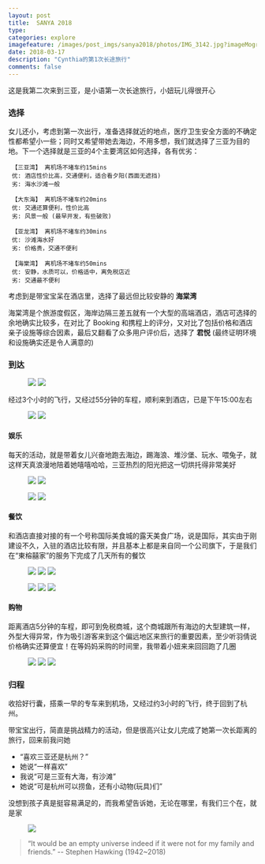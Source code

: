 ```yaml
---
layout: post
title:  SANYA 2018
type: 
categories: explore
imagefeature: /images/post_imgs/sanya2018/photos/IMG_3142.jpg?imageMogr2/thumbnail/!20p
date: 2018-03-17
description: "Cynthia的第1次长途旅行"
comments: false
---
```


这是我第二次来到三亚，是小语第一次长途旅行，小妞玩儿得很开心

### 选择

女儿还小，考虑到第一次出行，准备选择就近的地点，医疗卫生安全方面的不确定性都希望小一些；同时又希望带她去海边，不用多想，我们就选择了三亚为目的地。下一个选择就是三亚的4个主要湾区如何选择，各有优劣：

``` 【三亚湾】 离机场不堵车约15mins```<br>
``` 优: 酒店性价比高，交通便利，适合看夕阳(西面无遮挡)```<br>
``` 劣: 海水沙滩一般```

``` 【大东海】 离机场不堵车约20mins``` <br>
``` 优: 交通还算便利，性价比高``` <br>
``` 劣: 风景一般 (最早开发，有些破败)```

``` 【亚龙湾】 离机场不堵车约30mins```<br>
``` 优: 沙滩海水好```<br>
``` 劣: 价格贵，交通不便利``` 

``` 【海棠湾】 离机场不堵车约50mins``` <br>
``` 优: 安静，水质可以，价格适中，离免税店近``` <br>
``` 劣: 交通最不便利``` 

考虑到是带宝宝呆在酒店里，选择了最远但比较安静的 **海棠湾**

海棠湾是个旅游度假区，海岸边隔三差五就有一个大型的高端酒店，酒店可选择的余地确实比较多，在对比了 Booking 和携程上的评分，又对比了包括价格和酒店亲子设施等综合因素，最后又翻看了众多用户评价后，选择了 **君悦** (最终证明环境和设施确实还是令人满意的)


### 到达

<figure class="half">
	<a href="/images/post_imgs/sanya2018/photos/IMG_2984.jpg"><img src="/images/post_imgs/sanya2018/photos/IMG_2984.jpg?imageMogr2/thumbnail/!30p"></a>
	<a href="/images/post_imgs/sanya2018/photos/IMG_2982.jpg"><img src="/images/post_imgs/sanya2018/photos/IMG_2982.jpg?imageMogr2/thumbnail/!30p"></a>
</figure>

经过3个小时的飞行，又经过55分钟的车程，顺利来到酒店，已是下午15:00左右

<figure class="half">
	<a href="/images/post_imgs/sanya2018/photos/IMG_3003.jpg"><img src="/images/post_imgs/sanya2018/photos/IMG_3003.jpg?imageMogr2/thumbnail/!30p"></a>
	<a href="/images/post_imgs/sanya2018/photos/IMG_3027.jpg"><img src="/images/post_imgs/sanya2018/photos/IMG_3027.jpg?imageMogr2/thumbnail/!30p"></a>
</figure>

#### 娱乐

每天的活动，就是带着女儿兴奋地跑去海边，踢海浪、堆沙堡、玩水、喂兔子，就这样天真浪漫地陪着她嘻嘻哈哈，三亚热烈的阳光把这一切烘托得非常美好

<figure class="half">
	<a href="/images/post_imgs/sanya2018/photos/IMG_9501.jpg"><img src="/images/post_imgs/sanya2018/photos/IMG_9501.jpg?imageMogr2/thumbnail/!30p"></a>
	<a href="/images/post_imgs/sanya2018/photos/IMG_3186.jpg"><img src="/images/post_imgs/sanya2018/photos/IMG_3186.jpg?imageMogr2/thumbnail/!30p"></a>
</figure>
<figure class="half">
	<a href="/images/post_imgs/sanya2018/photos/EB04FC16-1C99-44B0-A10C-D86F36A32E2D-3506-000001AD4009DE92_tmp.JPG"><img src="/images/post_imgs/sanya2018/photos/EB04FC16-1C99-44B0-A10C-D86F36A32E2D-3506-000001AD4009DE92_tmp.JPG?imageMogr2/thumbnail/!30p"></a>
	<a href="/images/post_imgs/sanya2018/photos/E70ECBD2-FA73-4663-9E86-4104CA8A30E9-3506-000001A88D228699_tmp.JPG"><img src="/images/post_imgs/sanya2018/photos/E70ECBD2-FA73-4663-9E86-4104CA8A30E9-3506-000001A88D228699_tmp.JPG?imageMogr2/thumbnail/!30p"></a>
</figure>

#### 餐饮

和酒店直接对接的有一个号称国际美食城的露天美食广场，说是国际，其实由于刚建设不久，入驻的酒店比较有限，并且基本上都是来自同一个公司旗下，于是我们在“東榕囍家”的服务下完成了几天所有的餐饮

<figure class="third">
	<a href="/images/post_imgs/sanya2018/photos/IMG_3094.jpg"><img src="/images/post_imgs/sanya2018/photos/IMG_3094.jpg?imageMogr2/thumbnail/!30p"></a>
	<a href="/images/post_imgs/sanya2018/photos/IMG_3172.jpg"><img src="/images/post_imgs/sanya2018/photos/IMG_3172.jpg?imageMogr2/thumbnail/!30p"></a>
    <a href="/images/post_imgs/sanya2018/photos/IMG_3249.JPG"><img src="/images/post_imgs/sanya2018/photos/IMG_3249.JPG?imageMogr2/thumbnail/!30p"></a>
</figure>
<figure class="third">
	<a href="/images/post_imgs/sanya2018/photos/IMG_3192.JPG"><img src="/images/post_imgs/sanya2018/photos/IMG_3192.JPG?imageMogr2/thumbnail/!30p"></a>
	<a href="/images/post_imgs/sanya2018/photos/IMG_3248.JPG"><img src="/images/post_imgs/sanya2018/photos/IMG_3248.JPG?imageMogr2/thumbnail/!30p"></a>
	<a href="/images/post_imgs/sanya2018/photos/IMG_3250.JPG"><img src="/images/post_imgs/sanya2018/photos/IMG_3250.JPG?imageMogr2/thumbnail/!30p"></a>
</figure>


#### 购物

距离酒店5分钟的车程，即可到免税商城，这个商城跟所有海边的大型建筑一样，外型大得异常，作为吸引游客来到这个偏远地区来旅行的重要因素，至少听羽倩说价格确实还算便宜！在等妈妈采购的时间里，我带着小妞来来回回跑了几圈

<figure class="third">
	<a href="/images/post_imgs/sanya2018/photos/IMG_3229.jpg"><img src="/images/post_imgs/sanya2018/photos/IMG_3229.jpg?imageMogr2/thumbnail/!30p"></a>
	<a href="/images/post_imgs/sanya2018/photos/IMG_3233.jpg"><img src="/images/post_imgs/sanya2018/photos/IMG_3233.jpg?imageMogr2/thumbnail/!30p"></a>
	<a href="/images/post_imgs/sanya2018/photos/IMG_3236.jpg"><img src="/images/post_imgs/sanya2018/photos/IMG_3236.jpg?imageMogr2/thumbnail/!30p"></a>
</figure>

### 归程

收拾好行囊，搭乘一早的专车来到机场，又经过约3小时的飞行，终于回到了杭州。

带宝宝出行，简直是挑战精力的活动，但是很高兴让女儿完成了她第一次长距离的旅行，回来前我问她
+ “喜欢三亚还是杭州？”
+ 她说“一样喜欢”
+ 我说“可是三亚有大海，有沙滩”
+ 她说“可是杭州可以捞鱼，还有小动物(玩具)们”

没想到孩子真是挺容易满足的，而我希望告诉她，无论在哪里，有我们三个在，就是家

<figure>
	<a href="/images/post_imgs/sanya2018/photos/IMG_3142.jpg?imageMogr2/thumbnail/!20p"><img src="/images/post_imgs/sanya2018/photos/IMG_3142.jpg?imageMogr2/thumbnail/!20p"></a>
</figure>

> “It would be an empty universe indeed if it were not for my family and friends.” -- Stephen Hawking (1942~2018)